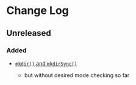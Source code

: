 # Change Log


## Unreleased


### Added

-   [`mkdir()` and `mkdirSync()`](https://nodejs.org/dist/latest-v6.x/docs/api/fs.html#fs_fs_mkdir_path_mode_callback)

    -   but without desired mode checking so far
